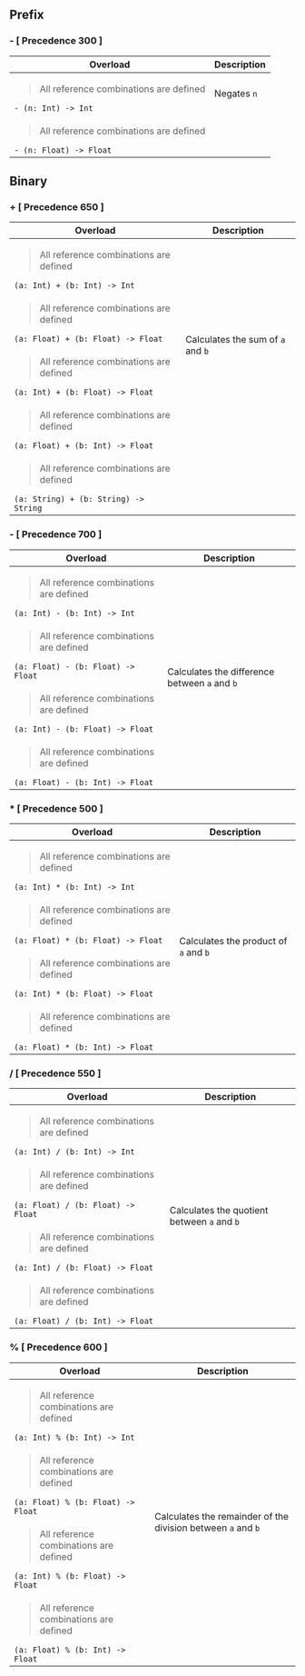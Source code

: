 <link rel="stylesheet" href="../../../../css/reference.css">

## Prefix

### - <span class="precedence">[ Precedence 300 ]</span>

<table>
    <thead>
        <tr>
            <th>Overload</th>
            <th>Description</th>
        </tr>
    </thead>
    <tbody>
        <tr>
            <td> 
                <blockquote>
                    <p>All reference combinations are defined</p>
                </blockquote>
                <code>- (n: Int) -> Int</code> 
            </td>
            <td rowspan="1">
                Negates <code>n</code>
            </td>
        </tr>
        <tr>
            <td> 
                <blockquote>
                    <p>All reference combinations are defined</p>
                </blockquote>
                <code>- (n: Float) -> Float</code> 
            </td>
        </tr>
</table>

## Binary

### + <span class="precedence">[ Precedence 650 ]</span>

<table>
    <thead>
        <tr>
            <th>Overload</th>
            <th>Description</th>
        </tr>
    </thead>
    <tbody>
        <tr>
            <td> 
                <blockquote>
                    <p>All reference combinations are defined</p>
                </blockquote>
                <code>(a: Int) + (b: Int) -> Int</code> 
            </td>
            <td rowspan="4">
                Calculates the sum of <code>a</code> and <code>b</code>
            </td>
        </tr>
        <tr>
            <td> 
                <blockquote>
                    <p>All reference combinations are defined</p>
                </blockquote>
                <code>(a: Float) + (b: Float) -> Float</code> 
            </td>
        </tr>
        <tr>
            <td> 
                <blockquote>
                    <p>All reference combinations are defined</p>
                </blockquote>
                <code>(a: Int) + (b: Float) -> Float</code> 
            </td>
        </tr>
        <tr>
            <td> 
                <blockquote>
                    <p>All reference combinations are defined</p>
                </blockquote>
                <code>(a: Float) + (b: Int) -> Float</code> 
            </td>
        </tr>
        <tr>
            <td> 
                <blockquote>
                    <p>All reference combinations are defined</p>
                </blockquote>
                <code>(a: String) + (b: String) -> String</code> 
            </td>
        </tr>
    </tbody>
</table>

### - <span class="precedence">[ Precedence 700 ]</span>

<table>
    <thead>
        <tr>
            <th>Overload</th>
            <th>Description</th>
        </tr>
    </thead>
    <tbody>
        <tr>
            <td> 
                <blockquote>
                    <p>All reference combinations are defined</p>
                </blockquote>
                <code>(a: Int) - (b: Int) -> Int</code> 
            </td>
            <td rowspan="4">
                Calculates the difference between <code>a</code> and <code>b</code>
            </td>
        </tr>
        <tr>
            <td> 
                <blockquote>
                    <p>All reference combinations are defined</p>
                </blockquote>
                <code>(a: Float) - (b: Float) -> Float</code> 
            </td>
        </tr>
        <tr>
            <td> 
                <blockquote>
                    <p>All reference combinations are defined</p>
                </blockquote>
                <code>(a: Int) - (b: Float) -> Float</code> 
            </td>
        </tr>
        <tr>
            <td> 
                <blockquote>
                    <p>All reference combinations are defined</p>
                </blockquote>
                <code>(a: Float) - (b: Int) -> Float</code> 
            </td>
        </tr>
    </tbody>
</table>

### * <span class="precedence">[ Precedence 500 ]</span>

<table>
    <thead>
        <tr>
            <th>Overload</th>
            <th>Description</th>
        </tr>
    </thead>
    <tbody>
        <tr>
            <td> 
                <blockquote>
                    <p>All reference combinations are defined</p>
                </blockquote>
                <code>(a: Int) * (b: Int) -> Int</code> 
            </td>
            <td rowspan="4">
                Calculates the product of <code>a</code> and <code>b</code>
            </td>
        </tr>
        <tr>
            <td> 
                <blockquote>
                    <p>All reference combinations are defined</p>
                </blockquote>
                <code>(a: Float) * (b: Float) -> Float</code> 
            </td>
        </tr>
        <tr>
            <td> 
                <blockquote>
                    <p>All reference combinations are defined</p>
                </blockquote>
                <code>(a: Int) * (b: Float) -> Float</code> 
            </td>
        </tr>
        <tr>
            <td> 
                <blockquote>
                    <p>All reference combinations are defined</p>
                </blockquote>
                <code>(a: Float) * (b: Int) -> Float</code> 
            </td>
        </tr>
    </tbody>
</table>

### / <span class="precedence">[ Precedence 550 ]</span>

<table>
    <thead>
        <tr>
            <th>Overload</th>
            <th>Description</th>
        </tr>
    </thead>
    <tbody>
        <tr>
            <td> 
                <blockquote>
                    <p>All reference combinations are defined</p>
                </blockquote>
                <code>(a: Int) / (b: Int) -> Int</code> 
            </td>
            <td rowspan="4">
                Calculates the quotient between <code>a</code> and <code>b</code>
            </td>
        </tr>
        <tr>
            <td> 
                <blockquote>
                    <p>All reference combinations are defined</p>
                </blockquote>
                <code>(a: Float) / (b: Float) -> Float</code> 
            </td>
        </tr>
        <tr>
            <td> 
                <blockquote>
                    <p>All reference combinations are defined</p>
                </blockquote>
                <code>(a: Int) / (b: Float) -> Float</code> 
            </td>
        </tr>
        <tr>
            <td> 
                <blockquote>
                    <p>All reference combinations are defined</p>
                </blockquote>
                <code>(a: Float) / (b: Int) -> Float</code> 
            </td>
        </tr>
    </tbody>
</table>

### % <span class="precedence">[ Precedence 600 ]</span>

<table>
    <thead>
        <tr>
            <th>Overload</th>
            <th>Description</th>
        </tr>
    </thead>
    <tbody>
        <tr>
            <td> 
                <blockquote>
                    <p>All reference combinations are defined</p>
                </blockquote>
                <code>(a: Int) % (b: Int) -> Int</code> 
            </td>
            <td rowspan="4">
                Calculates the remainder of the division between <code>a</code> and <code>b</code>
            </td>
        </tr>
        <tr>
            <td> 
                <blockquote>
                    <p>All reference combinations are defined</p>
                </blockquote>
                <code>(a: Float) % (b: Float) -> Float</code> 
            </td>
        </tr>
        <tr>
            <td> 
                <blockquote>
                    <p>All reference combinations are defined</p>
                </blockquote>
                <code>(a: Int) % (b: Float) -> Float</code> 
            </td>
        </tr>
        <tr>
            <td> 
                <blockquote>
                    <p>All reference combinations are defined</p>
                </blockquote>
                <code>(a: Float) % (b: Int) -> Float</code> 
            </td>
        </tr>
    </tbody>
</table>